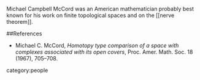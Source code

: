 Michael Campbell McCord was an American mathematician probably best known for his work on finite topological spaces and on the [[nerve theorem]].

##References

*  Michael C. McCord, _Homotopy type comparison of a space with complexes associated with its  open covers_, Proc. Amer. Math. Soc. 18 (1967), 705–708.


category:people